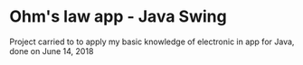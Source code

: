 # Ohm's law app - Java Swing

Project carried to to apply my basic knowledge of electronic in app for Java, done on June 14, 2018
